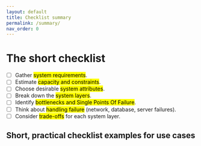 ```yaml
---
layout: default
title: Checklist summary
permalink: /summary/
nav_order: 0
---
```


# The short checklist

- [ ] Gather <mark>system requirements</mark>.
- [ ] Estimate <mark>capacity and constraints</mark>.
- [ ] Choose desirable <mark>system attributes</mark>.
- [ ] Break down the <mark>system layers</mark>.
- [ ] Identify <mark>bottlenecks and Single Points Of Failure</mark>.
- [ ] Think about <mark>handling failure</mark> (network, database, server failures).
- [ ] Consider <mark>trade-offs</mark> for each system layer.

## Short, practical checklist examples for use cases